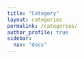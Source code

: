 ```yaml
---
title: "Category"
layout: categories
permalink: /categories/
author_profile: true
sidebar:
  nav: "docs"
---
```

